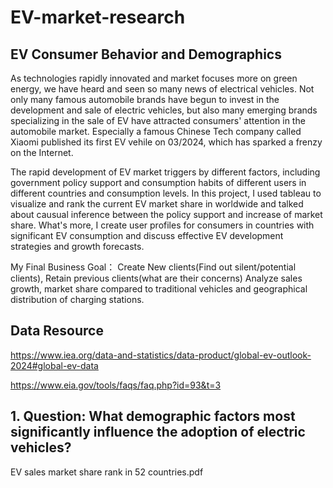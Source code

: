 # EV-market-research 
## EV Consumer Behavior and Demographics
As technologies rapidly innovated and market focuses more on green energy, we have heard and seen so many news of electrical vehicles. Not only many famous automobile brands have begun to invest in the development and sale of electric vehicles, but also many emerging brands specializing in the sale of EV have attracted consumers' attention in the automobile market. Especially a famous Chinese Tech company called Xiaomi published its first EV vehile on 03/2024, which has sparked a frenzy on the Internet.

The rapid development of EV market triggers by different factors, including government policy support and consumption habits of different users in different countries and consumption levels. In this project, I used tableau to visualize and rank the current EV market share in worldwide and talked about causual inference between the policy support and increase of market share. What's more, I create user profiles for consumers in countries with significant EV consumption and discuss effective EV development strategies and growth forecasts.

My Final Business Goal： Create New clients(Find out silent/potential clients), Retain previous clients(what are their concerns)
Analyze sales growth, market share compared to traditional vehicles and geographical distribution of charging stations.


## Data Resource
https://www.iea.org/data-and-statistics/data-product/global-ev-outlook-2024#global-ev-data

https://www.eia.gov/tools/faqs/faq.php?id=93&t=3

## 1. Question: What demographic factors most significantly influence the adoption of electric vehicles?
EV sales market share rank in 52 countries.pdf
